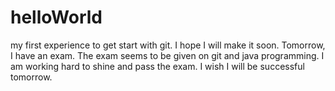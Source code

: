 # helloWorld
my first experience  to get start with git. I hope I will make it soon.
Tomorrow, I have an exam. 
The exam seems to be given on git and java programming.
I am working hard to shine and pass the exam.
I wish I will be successful tomorrow.
